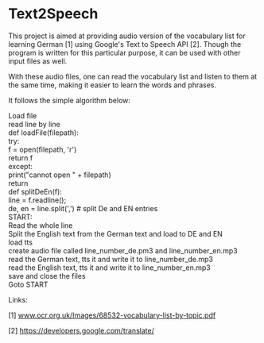 # Text2Speech
This project is aimed at providing audio version of the vocabulary list for learning German [1] using Google's Text to Speech API [2]. Though the program is written for this particular purpose, it can be used with other input files as well.

With these audio files, one can read the vocabulary list and listen to them at the same time, making it easier to learn the words and phrases.

It follows the simple algorithm below:

Load file <br />
read line by line <br />
def loadFile(filepath): <br /> 
     try:  <br />
         f = open(filepath, 'r') <br /> 
         return f  <br />
     except:  <br />
         print("cannot open " + filepath) <br /> 
         return  <br />
def splitDeEn(f):  <br />
     line = f.readline(); <br /> 
     de, en = line.split(',') # split De and EN entries <br />
     START: <br />
     Read the whole line <br />
     Split the English text from the German text and load to DE and EN <br />
     load tts <br />
     create audio file called line_number_de.pm3 and line_number_en.mp3 <br />
     read the German text, tts it and write it to line_number_de.mp3 <br />
     read the English text, tts it and write it to line_number_en.mp3 <br />
     save and close the files <br />
     Goto START <br />

Links:

[1] www.ocr.org.uk/Images/68532-vocabulary-list-by-topic.pdf

[2] https://developers.google.com/translate/